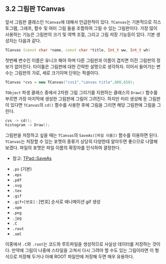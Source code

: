 ## 3.2 그림판 TCanvas

앞서 그림판 클래스인 `TCanvas`에 대해서 언급한적이 있다.
`TCanvas`는 기본적으로 히스토그램, 그래프, 함수 및 여러 그림 들을 조합하여 그릴 수 있는 그림판이다.
가장 많이 사용하는 기능은 그림판의 크기 및 여백 조절, 그리고 그림 저장 기능등이 있다.
기본 생성자는 다음과 같다.
```c++
TCanvas (const char *name, const char *title, Int_t ww, Int_t wh)
```
첫번째 변수인 이름은 유니크 해야 하며 다른 그림판과 이름이 겹치면 이전 그림판의 정보가 없어진다. 타이틀은 그림판에 대한 간략한 설명으로 생각하자. 이어서 들어가는 변수는 그림판의 가로, 세로 크기이며 단위는 픽셀이다.
```c++
TCanvas *cvs = new TCanvas("cvs1","canvas title",800,650);
```
`TObject` 파생 클래스 중에서 2차원 그림 그리기를 지원하는 클래스의 `Draw()` 함수를 부르면
가장 마지막에 생성한 그림판에 그림이 그려진다.
하지만 미리 생성해 둔 그림판이 있다면 `TCanvas`의 `cd()` 함수를 사용한 후에 그림을 그리면 해당 그림판에 그림을 그린다.
```c++
cvs -> cd();
histogram -> Draw();
```
그림판을 저장하고 싶을 때는 `TCanvas`의 `SaveAs([파일 이름])` 함수를 이용하면 된다.
`TCanvas`는 저장할 수 있는 포맷의 종류가 상당히 다양한데 알아두면 좋으므로 나열해 보겠다.
파일의 포맷은 파일 이름의 확장자를 인식하여 결정한다.

* 참고: [TPad::SaveAs](https://root.cern.ch/doc/master/classTPad.html#ac53122e6b3fe76f52c379178482236dd)

- `.ps` (기본)
- `.eps`
- `.pdf`
- `.svg`
- `.tex`
- `.gif`
- `.gif+[번호]` : [번호] 순서로 애니메이션 gif 생성
- `.xpm`
- `.png`
- `.jpg`
- `.C`
- `.root`
- `.xml`

이중에서 `.C`와 `.root`는 코드와 루트파일을 생성하므로 사실상 데이터를 저장하는 것이다.
만약에 그림이 나중에 스타일을 고쳐서 다시 그려야 할 수도 있는 그림이라면
이 형식으로 저장해 두거나 아예 ROOT 파일안에 저장해 두면 매우 유용하다.
